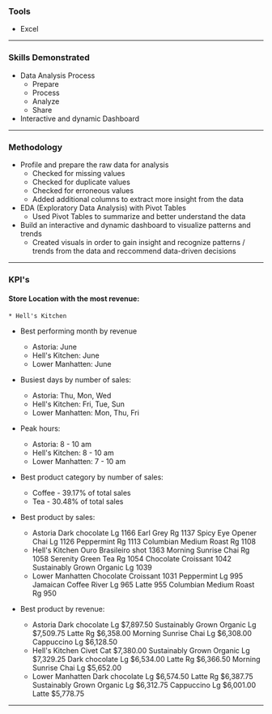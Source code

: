 ### Tools
* Excel

---

### Skills Demonstrated
* Data Analysis Process
    * Prepare
    * Process
    * Analyze
    * Share
* Interactive and dynamic Dashboard

---

### Methodology
* Profile and prepare the raw data for analysis
    * Checked for missing values
    * Checked for duplicate values
    * Checked for erroneous values
    * Added additional columns to extract more insight from the data
* EDA (Exploratory Data Analysis) with Pivot Tables
    * Used Pivot Tables to summarize and better understand the data
* Build an interactive and dynamic dashboard to visualize patterns and trends
    * Created visuals in order to gain insight and recognize patterns / trends from the data and reccommend data-driven decisions

---

### KPI's
#### Store Location with the most revenue:
    * Hell's Kitchen

* Best performing month by revenue
    * Astoria: June
    * Hell's Kitchen: June
    * Lower Manhatten: June

* Busiest days by number of sales:
    * Astoria: Thu, Mon, Wed
    * Hell's Kitchen: Fri, Tue, Sun
    * Lower Manhatten: Mon, Thu, Fri

* Peak hours:
    * Astoria: 8 - 10 am
    * Hell's Kitchen: 8 - 10 am
    * Lower Manhatten: 7 - 10 am

* Best product category by number of sales:
    * Coffee - 39.17% of total sales
    * Tea - 30.48% of total sales

* Best product by sales:
    * Astoria
        Dark chocolate Lg	            1166
        Earl Grey Rg	                1137
        Spicy Eye Opener Chai Lg	    1126
        Peppermint Rg	                1113
        Columbian Medium Roast Rg	    1108
    * Hell's Kitchen
        Ouro Brasileiro shot	        1363
        Morning Sunrise Chai Rg	        1058
        Serenity Green Tea Rg	        1054
        Chocolate Croissant	            1042
        Sustainably Grown Organic Lg	1039
    * Lower Manhatten
        Chocolate Croissant	            1031
        Peppermint Lg	                995
        Jamaican Coffee River Lg	    965
        Latte	                        955
        Columbian Medium Roast Rg	    950
        

* Best product by revenue:
    * Astoria
        Dark chocolate Lg	        	    $7,897.50
        Sustainably Grown Organic Lg	    $7,509.75
        Latte Rg	                        $6,358.00
        Morning Sunrise Chai Lg	            $6,308.00
        Cappuccino Lg	                    $6,128.50
    * Hell's Kitchen
        Civet Cat		                    $7,380.00
        Sustainably Grown Organic Lg		$7,329.25
        Dark chocolate Lg		            $6,534.00
        Latte Rg		                    $6,366.50
        Morning Sunrise Chai Lg	            $5,652.00
    * Lower Manhatten
        Dark chocolate Lg		            $6,574.50
        Latte Rg		                    $6,387.75
        Sustainably Grown Organic Lg		$6,312.75
        Cappuccino Lg		                $6,001.00
        Latte		                        $5,778.75
        
---